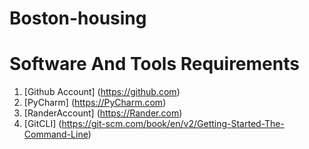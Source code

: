 # Boston-housing

# Software And Tools Requirements

1. [Github Account] (https://github.com)
2. [PyCharm] (https://PyCharm.com)
3. [RanderAccount] (https://Rander.com)
4. [GitCLI] (https://git-scm.com/book/en/v2/Getting-Started-The-Command-Line)